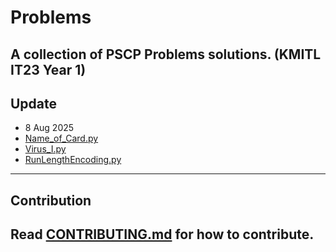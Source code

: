 # Problems
A collection of PSCP Problems solutions. (KMITL IT23 Year 1)
---
## Update
- 8 Aug 2025
 - [Name_of_Card.py](Name_of_Card.py)
 - [Virus_I.py](Virus_I.py)
 - [RunLengthEncoding.py](RunLengthEncoding.py)
---
## Contribution
Read [CONTRIBUTING.md](CONTRIBUTING.md) for how to contribute.
---
